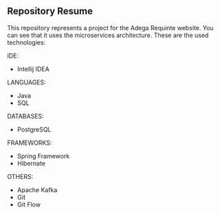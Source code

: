 ## Repository Resume

This repository represents a project for the Adega Requinte website. You can see that it uses the microservices architecture. These are the used technologies:

 IDE:
- Intellij IDEA

 LANGUAGES:
- Java
- SQL

 DATABASES: 
- PostgreSQL

 FRAMEWORKS:
- Spring Framework
- Hibernate

 OTHERS:
- Apache Kafka
- Git
- Git Flow
